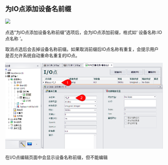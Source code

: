 ## 为IO点添加设备名前缀

![](./Copy_Mutli_Prefix.png)

点选“为IO点添加设备名称前缀”选项后，会为IO点添加前缀，格式如‘ 设备名称:IO点名称 ’。

取消点选后会去掉设备名称前缀。如果取消前缀后IO点名称有重复，会提示用户是否允许系统自动重命名重复的IO点。

![](./Copy_Mutli_Prefix_IOTag2.png)

在I/O点编辑页面中会显示设备名称前缀，但不能编辑